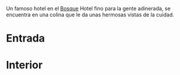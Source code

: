 Un famoso hotel en el [Bosque](Locaciones/Bosque.md)
Hotel fino para la gente adinerada, se encuentra en una colina que le da unas hermosas vistas de la cuidad.

# Entrada
# Interior

